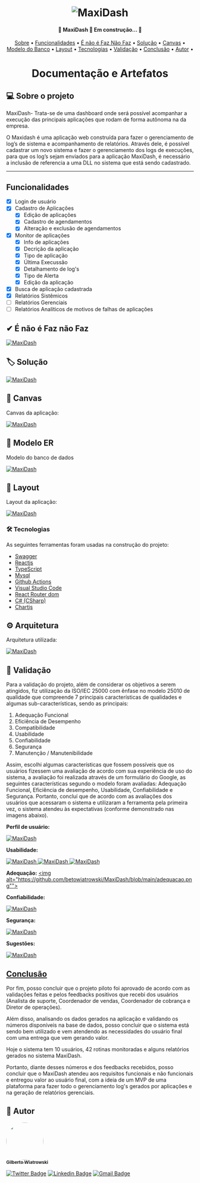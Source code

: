 
<p align="center">
	<h1 align="center">
	  <img alt="MaxiDash" title="#MaxiDash" src="https://github.com/betowiatrowski/MaxiDash/blob/main/banner.PNG" />
	</h1>
</p>

<h4 align="center"> 
	🚧  MaxiDash 🚀 Em construção...  🚧
</h4>

<p align="center">
 	<a href="#-sobre-o-projeto">Sobre</a> •
 	<a href="#Funcionalidades">Funcionalidades</a> •
	<a href="#-é-não-é-faz-não-faz">É não é Faz Não Faz</a> •
	<a href="#%EF%B8%8F-solução">Solução</a> •
	<a href="#-canvas">Canvas</a> •
	<a href="#-modelo-er">Modelo do Banco</a> •
	<a href="#-layout">Layout</a> • 
 	<a href="#-tecnologias">Tecnologias</a> •  
 	<a href="#-validação">Validação</a> • 	
 	<a href="#conclusão">Conclusão</a> • 
 	<a href="#-autor">Autor</a> •  	
</p>

	
  		
<h1 align="center"> Documentação e Artefatos </h1>

## 💻 Sobre o projeto

MaxiDash- Trata-se de uma dashboard onde será possível acompanhar a execução das principais aplicações que rodam de forma autônoma na da empresa.

O Maxidash é uma aplicação web construída para fazer o gerenciamento de log’s de sistema e acompanhamento de relatórios. Através dele, é possível cadastrar um novo sistema e fazer o gerenciamento dos logs de execuções, para que os log’s sejam enviados para a aplicação MaxiDash, é necessário a inclusão de referencia a uma DLL no sistema que está sendo cadastrado.

---			    							   			    

## Funcionalidades

- [x] Login de usuário
- [x] Cadastro de Aplicações
	- [x] Edição de aplicações
	- [x] Cadastro de agendamentos
	- [x] Alteração e exclusão de agendamentos
- [x] Monitor de aplicações
	- [x] Info de aplicações
	- [x] Decrição da aplicação
	- [x] Tipo de aplicação
	- [x] Última Execussão
	- [x] Detalhamento de log's
	- [x] Tipo de Alerta
	- [x] Edição da aplicação
- [x] Busca de aplicação cadastrada
- [x] Relatórios Sistêmicos
- [ ] Relatórios Gerenciais
- [ ] Relatórios Analíticos de motivos de falhas de aplicações

## ✔ É não é Faz não Faz

<a href="https://github.com/betowiatrowski/MaxiDash/blob/main/%C3%89%20n%C3%A3o%20%C3%89%20Faz%20N%C3%A3o%20faz.PNG">
  <img alt="MaxiDash" src="https://github.com/betowiatrowski/MaxiDash/blob/main/%C3%89%20n%C3%A3o%20%C3%89%20Faz%20N%C3%A3o%20faz.PNG"">
</a>

## 🏷️ Solução	
																        
<a href="https://github.com/betowiatrowski/MaxiDash/blob/main/descricaoSolucao.png">
  <img alt="MaxiDash" src="https://github.com/betowiatrowski/MaxiDash/blob/main/descricaoSolucao.png"">
</a>
																       
																       
## 📌 Canvas

Canvas da aplicação:

<a href="https://github.com/betowiatrowski/MaxiDash/blob/main/canvas.PNG">
  <img alt="MaxiDash" src="https://github.com/betowiatrowski/MaxiDash/blob/main/canvas.PNG"">
</a>

## 💱 Modelo ER
Modelo do banco de dados

<a href="https://github.com/betowiatrowski/MaxiDash/blob/main/Modelo%20ER.png">
  <img alt="MaxiDash" src="https://github.com/betowiatrowski/MaxiDash/blob/main/Modelo%20ER.png"">
</a>
											    

## 🎨 Layout

Layout da aplicação:

<a href="https://github.com/betowiatrowski/MaxiDash/blob/main/Layout.PNG">
  <img alt="MaxiDash" src="https://github.com/betowiatrowski/MaxiDash/blob/main/Layout.PNG"">
</a>

### 🛠 Tecnologias

As seguintes ferramentas foram usadas na construção do projeto:

- [Swagger](https://swagger.io/)
- [Reactjs](https://reactjs.org/)
- [TypeScript](https://www.typescriptlang.org/)
- [Mysql](https://dev.mysql.com/doc/)
- [Github Actions](https://github.com/features/actions) 
- [Visual Studio Code](https://code.visualstudio.com/) 
- [React Router dom](https://www.w3schools.com/react/react_router.asp) 
- [C# (CSharp)](https://docs.microsoft.com/pt-br/dotnet/csharp/) 
- [Chartjs](https://www.chartjs.org/) 
											    

## ⚙ Arquitetura

Arquitetura utilizada:

<a href="https://github.com/betowiatrowski/MaxiDash/blob/main/Arquitetura.png">
  <img alt="MaxiDash" src="https://github.com/betowiatrowski/MaxiDash/blob/main/Arquitetura.png"">
</a>
											    									 
												 
## 📜 Validação
												 
Para a validação do projeto, além de considerar os objetivos a serem atingidos, fiz utilização da ISO/IEC 25000 com ênfase no modelo 25010 de qualidade que compreende 7 principais características de qualidades e algumas sub-características, sendo as principais:
												 
1. Adequação Funcional
2. Eficiência de Desempenho
3. Compatibilidade
4. Usabilidade
5. Confiabilidade
6. Segurança
7. Manutenção / Manutenibilidade	

Assim, escolhi algumas características que fossem possíveis que os usuários fizessem uma avaliação de acordo com sua experiência de uso do sistema, a avaliação foi realizada através de um formulário do Google, as seguintes características segundo o modelo foram avaliadas: Adequação Funcional, Eficiência de desempenho, Usabilidade, Confiabilidade e Segurança. Portanto, concluí que de acordo com as avaliações dos usuários que acessaram o sistema e utilizaram a ferramenta pela primeira vez, o sistema atendeu às expectativas (conforme demonstrado nas imagens abaixo).

<strong> Perfil de usuário:</strong>

<a href="https://github.com/betowiatrowski/MaxiDash/blob/main/perfil.png">
  <img alt="MaxiDash" src="https://github.com/betowiatrowski/MaxiDash/blob/main/perfil.png"">
</a>

<strong> Usabilidade:</strong>
												 
<a href="https://github.com/betowiatrowski/MaxiDash/blob/main/usabilidade.png">
  <img alt="MaxiDash" src="https://github.com/betowiatrowski/MaxiDash/blob/main/usabilidade.png"">
</a>

<a href="https://github.com/betowiatrowski/MaxiDash/blob/main/usabilidade1.png">
  <img alt="MaxiDash" src="https://github.com/betowiatrowski/MaxiDash/blob/main/usabilidade1.png"">
</a>

<a href="https://github.com/betowiatrowski/MaxiDash/blob/main/usabilidade2.png">
  <img alt="MaxiDash" src="https://github.com/betowiatrowski/MaxiDash/blob/main/usabilidade2.png"">
</a>

<strong> Adequação:</strong>
<a href="https://github.com/betowiatrowski/MaxiDash/blob/main/adequacao.png">
  <img alt="https://github.com/betowiatrowski/MaxiDash/blob/main/adequacao.png"">
</a>

<strong> Confiabilidade:</strong>
												 
<a href="https://github.com/betowiatrowski/MaxiDash/blob/main/confiabilidade.png">
  <img alt="MaxiDash" src="https://github.com/betowiatrowski/MaxiDash/blob/main/confiabilidade.png"">
</a>

<strong> Segurança:</strong>
												 
<a href="https://github.com/betowiatrowski/MaxiDash/blob/main/seguranca.png">
  <img alt="MaxiDash" src="https://github.com/betowiatrowski/MaxiDash/blob/main/seguranca.png"">
</a>											   
		
<strong> Sugestões:</strong>
												 
<a href="https://github.com/betowiatrowski/MaxiDash/blob/main/sugestoes.png">
  <img alt="MaxiDash" src="https://github.com/betowiatrowski/MaxiDash/blob/main/sugestoes.png"">
</a>		

												 
## [Conclusão](#conclusão)
											 
Por fim, posso concluir que o projeto piloto foi aprovado de acordo com as validações feitas e pelos feedbacks positivos que recebi dos usuários (Analista de suporte, Coordenador de vendas, Coordenador de cobrança e Diretor de operações).
												 
Além disso, analisando os dados gerados na aplicação e validando os números disponíveis na base de dados, posso concluir que o sistema está sendo bem utilizado e vem atendendo as necessidades do usuário final com uma entrega que vem gerando valor.
												 
Hoje o sistema tem 10 usuários, 42 rotinas monitoradas e alguns relatórios gerados no sistema MaxiDash.
												 
Portanto, diante desses números e dos feedbacks recebidos, posso concluir que o MaxiDash atendeu aos requisitos funcionais e não funcionais e entregou valor ao usuário final, com a ideia de um MVP de uma plataforma para fazer todo o gerenciamento log's gerados por aplicações e na geração de relatórios gerenciais.												 

											    
## 🦸 Autor							     
<a href="https://avatars.githubusercontent.com/u/18116192?s=40&v=4/">
 <img style="border-radius: 50%;" src="https://avatars.githubusercontent.com/u/18116192?s=40&v=4" width="100px;" alt=""/>
 <br />
 <sub><b>Gilberto Wiatrowski</b></sub></a> 
 
[![Twitter Badge](https://img.shields.io/badge/-@beto.wiatrowski-1ca0f1?style=flat-square&labelColor=1ca0f1&logo=twitter&logoColor=white&link=https://twitter.com/beto.wiatrowski)](https://twitter.com/beto.wiatrowski)
[![Linkedin Badge](https://img.shields.io/badge/-Gilberto-blue?style=flat-square&logo=Linkedin&logoColor=white&link=https://www.linkedin.com/in/gilberto-wiatrowski-41b2b286/)](https://www.linkedin.com/in/gilberto-wiatrowski-41b2b286/) [![Gmail Badge](https://img.shields.io/badge/-beto.wiatrowski@gmail.com-c14438?style=flat-square&logo=Gmail&logoColor=white&link=mailto:beto.wiatrowski@gmail.com)](mailto:beto.wiatrowski@gmail.com)														       
														
